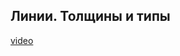 ## Линии. Толщины и типы

[video](https://player.softculture.cc/embed/online/DIK/DIK_1.1.11_L5-7_Lines)